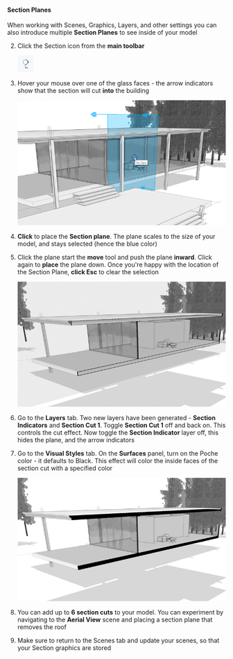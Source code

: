 #### Section Planes
When working with Scenes, Graphics, Layers, and other settings you can also introduce multiple **Section Planes** to see inside of your model

2. Click the Section icon from the **main toolbar**

    ![](./images/sectionIcon.png)
    
2. Hover your mouse over one of the glass faces - the arrow indicators show that the section will cut **into** the building

    ![](./images/SectionTemp.png)

2. **Click** to place the **Section plane**. The plane scales to the size of your model, and stays selected (hence the blue color) 

3. Click the plane start the **move** tool and push the plane **inward**. Click again to **place** the plane down. Once you're happy with the location of the Section Plane, **click Esc** to clear the selection

    ![](./images/Section_1.png)
    
4. Go to the **Layers** tab. Two new layers have been generated - **Section Indicators** and **Section Cut 1**. Toggle **Section Cut 1** off and back on. This controls the cut effect. Now toggle the **Section Indicator** layer off, this hides the plane, and the arrow indicators
    
4. Go to the **Visual Styles** tab. On the **Surfaces** panel, turn on the Poche color - it defaults to Black. This effect will color the inside faces of the section cut with a specified color

    ![](./images/Section_2.png)

5. You can add up to **6 section cuts** to your model. You can experiment by navigating to the **Aerial View** scene and placing a section plane that removes the roof

6. Make sure to return to the Scenes tab and update your scenes, so that your Section graphics are stored 